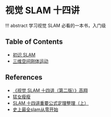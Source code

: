 # 视觉 SLAM 十四讲

!!! abstract
    学习视觉 SLAM 必看的一本书，入门级

## Table of Contents

- [初识 SLAM](lec1/)
- [三维空间刚体运动](lec2/)

## References

- [《视觉 SLAM 十四讲（第二版）》高翔](https://github.com/gaoxiang12/slambook2)
- [猛女瘦瘦](https://www.zhihu.com/people/meng-nu-shou-shou/posts)
- [SLAM 十四讲重要公式定理整理（上）](https://zhuanlan.zhihu.com/p/276194541)
- [史上最全slam从零开始](https://blog.csdn.net/weixin_43013761/article/details/123092806?ops_request_misc=%257B%2522request%255Fid%2522%253A%2522169036472616800227476235%2522%252C%2522scm%2522%253A%252220140713.130102334..%2522%257D&request_id=169036472616800227476235&biz_id=0&utm_medium=distribute.pc_search_result.none-task-blog-2~all~top_positive~default-1-123092806-null-null.142^v91^control,239^v3^control&utm_term=SLAM&spm=1018.2226.3001.4449)